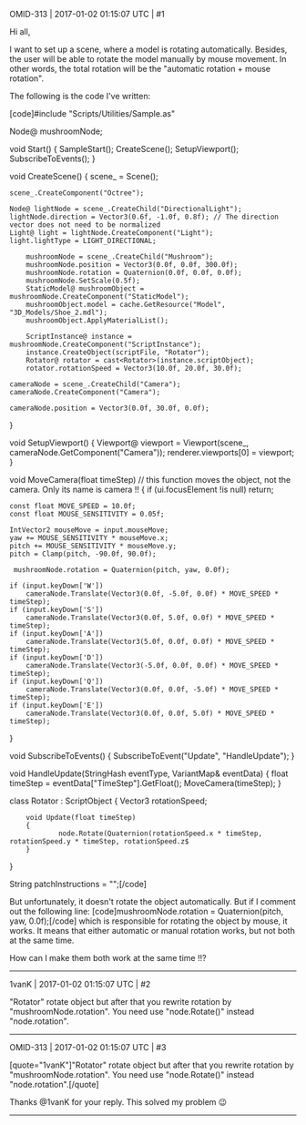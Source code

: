 OMID-313 | 2017-01-02 01:15:07 UTC | #1

Hi all,

I want to set up a scene, where a model is rotating automatically. Besides, the user will be able to rotate the model manually by mouse movement.
In other words, the total rotation will be the "automatic rotation + mouse rotation".

The following is the code I've written:

[code]#include "Scripts/Utilities/Sample.as"

Node@ mushroomNode;

void Start()
{
    SampleStart();
    CreateScene();
    SetupViewport();
    SubscribeToEvents();
}

void CreateScene()
{
    scene_ = Scene();

    scene_.CreateComponent("Octree");

    Node@ lightNode = scene_.CreateChild("DirectionalLight");
    lightNode.direction = Vector3(0.6f, -1.0f, 0.8f); // The direction vector does not need to be normalized
    Light@ light = lightNode.CreateComponent("Light");
    light.lightType = LIGHT_DIRECTIONAL;

        mushroomNode = scene_.CreateChild("Mushroom");
        mushroomNode.position = Vector3(0.0f, 0.0f, 300.0f);
        mushroomNode.rotation = Quaternion(0.0f, 0.0f, 0.0f);
        mushroomNode.SetScale(0.5f);
        StaticModel@ mushroomObject = mushroomNode.CreateComponent("StaticModel");
        mushroomObject.model = cache.GetResource("Model", "3D_Models/Shoe_2.mdl");
        mushroomObject.ApplyMaterialList();

        ScriptInstance@ instance = mushroomNode.CreateComponent("ScriptInstance");
        instance.CreateObject(scriptFile, "Rotator");
        Rotator@ rotator = cast<Rotator>(instance.scriptObject);
        rotator.rotationSpeed = Vector3(10.0f, 20.0f, 30.0f);

    cameraNode = scene_.CreateChild("Camera");
    cameraNode.CreateComponent("Camera");

    cameraNode.position = Vector3(0.0f, 30.0f, 0.0f);
}

void SetupViewport()
{
    Viewport@ viewport = Viewport(scene_, cameraNode.GetComponent("Camera"));
    renderer.viewports[0] = viewport;
}

void MoveCamera(float timeStep)
// this function moves the object, not the camera. Only its name is camera !!
{
    if (ui.focusElement !is null)
        return;

    const float MOVE_SPEED = 10.0f;
    const float MOUSE_SENSITIVITY = 0.05f;

    IntVector2 mouseMove = input.mouseMove;
    yaw += MOUSE_SENSITIVITY * mouseMove.x;
    pitch += MOUSE_SENSITIVITY * mouseMove.y;
    pitch = Clamp(pitch, -90.0f, 90.0f);

     mushroomNode.rotation = Quaternion(pitch, yaw, 0.0f);

    if (input.keyDown['W'])
        cameraNode.Translate(Vector3(0.0f, -5.0f, 0.0f) * MOVE_SPEED * timeStep);
    if (input.keyDown['S'])
        cameraNode.Translate(Vector3(0.0f, 5.0f, 0.0f) * MOVE_SPEED * timeStep);
    if (input.keyDown['A'])
        cameraNode.Translate(Vector3(5.0f, 0.0f, 0.0f) * MOVE_SPEED * timeStep);
    if (input.keyDown['D'])
        cameraNode.Translate(Vector3(-5.0f, 0.0f, 0.0f) * MOVE_SPEED * timeStep);
    if (input.keyDown['Q'])
        cameraNode.Translate(Vector3(0.0f, 0.0f, -5.0f) * MOVE_SPEED * timeStep);
    if (input.keyDown['E'])
        cameraNode.Translate(Vector3(0.0f, 0.0f, 5.0f) * MOVE_SPEED * timeStep);
}

void SubscribeToEvents()
{
    SubscribeToEvent("Update", "HandleUpdate");
}

void HandleUpdate(StringHash eventType, VariantMap& eventData)
{
    float timeStep = eventData["TimeStep"].GetFloat();
    MoveCamera(timeStep);
}


class Rotator : ScriptObject
{
        Vector3 rotationSpeed;

        void Update(float timeStep)
        {
                node.Rotate(Quaternion(rotationSpeed.x * timeStep, rotationSpeed.y * timeStep, rotationSpeed.z$
        }
}

String patchInstructions = "";[/code]

But unfortunately, it doesn't rotate the object automatically.
But if I comment out the following line:
[code]mushroomNode.rotation = Quaternion(pitch, yaw, 0.0f);[/code]
which is responsible for rotating the object by mouse, it works.
It means that either automatic or manual rotation works, but not both at the same time.

How can I make them both work at the same time !!?

-------------------------

1vanK | 2017-01-02 01:15:07 UTC | #2

"Rotator" rotate object but after that you rewrite rotation by "mushroomNode.rotation". You need use "node.Rotate()" instead "node.rotation".

-------------------------

OMID-313 | 2017-01-02 01:15:07 UTC | #3

[quote="1vanK"]"Rotator" rotate object but after that you rewrite rotation by "mushroomNode.rotation". You need use "node.Rotate()" instead "node.rotation".[/quote]

Thanks @1vanK for your reply.
This solved my problem  :wink:

-------------------------

